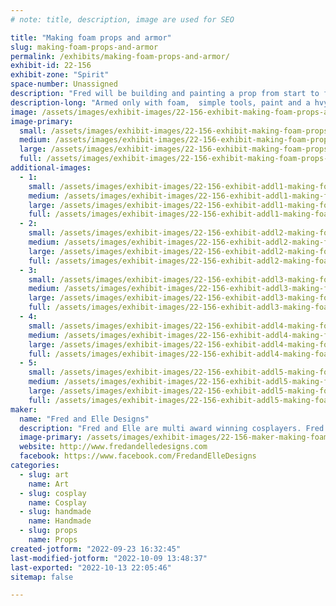 ```yaml
---
# note: title, description, image are used for SEO

title: "Making foam props and armor"
slug: making-foam-props-and-armor
permalink: /exhibits/making-foam-props-and-armor/
exhibit-id: 22-156
exhibit-zone: "Spirit"
space-number: Unassigned
description: "Fred will be building and painting a prop from start to finish"
description-long: "Armed only with foam,  simple tools, paint and a hvy dose of imagination watch Fred create a prop from start to finish. No idea what it&#039;ll be.... depends on his mood. "
image: /assets/images/exhibit-images/22-156-exhibit-making-foam-props-and-armor-fb-img-1659701086773-large.jpg
image-primary: 
  small: /assets/images/exhibit-images/22-156-exhibit-making-foam-props-and-armor-fb-img-1659701086773-small.jpg
  medium: /assets/images/exhibit-images/22-156-exhibit-making-foam-props-and-armor-fb-img-1659701086773-medium.jpg
  large: /assets/images/exhibit-images/22-156-exhibit-making-foam-props-and-armor-fb-img-1659701086773-large.jpg
  full: /assets/images/exhibit-images/22-156-exhibit-making-foam-props-and-armor-fb-img-1659701086773-full.jpg
additional-images: 
  - 1:
    small: /assets/images/exhibit-images/22-156-exhibit-addl1-making-foam-props-and-armor-fb-img-1659701075618-small.jpg
    medium: /assets/images/exhibit-images/22-156-exhibit-addl1-making-foam-props-and-armor-fb-img-1659701075618-medium.jpg
    large: /assets/images/exhibit-images/22-156-exhibit-addl1-making-foam-props-and-armor-fb-img-1659701075618-large.jpg
    full: /assets/images/exhibit-images/22-156-exhibit-addl1-making-foam-props-and-armor-fb-img-1659701075618-full.jpg
  - 2:
    small: /assets/images/exhibit-images/22-156-exhibit-addl2-making-foam-props-and-armor-fb-img-1661855123103-small.jpg
    medium: /assets/images/exhibit-images/22-156-exhibit-addl2-making-foam-props-and-armor-fb-img-1661855123103-medium.jpg
    large: /assets/images/exhibit-images/22-156-exhibit-addl2-making-foam-props-and-armor-fb-img-1661855123103-large.jpg
    full: /assets/images/exhibit-images/22-156-exhibit-addl2-making-foam-props-and-armor-fb-img-1661855123103-full.jpg
  - 3:
    small: /assets/images/exhibit-images/22-156-exhibit-addl3-making-foam-props-and-armor-fred-and-elle2-small.jpg
    medium: /assets/images/exhibit-images/22-156-exhibit-addl3-making-foam-props-and-armor-fred-and-elle2-medium.jpg
    large: /assets/images/exhibit-images/22-156-exhibit-addl3-making-foam-props-and-armor-fred-and-elle2-large.jpg
    full: /assets/images/exhibit-images/22-156-exhibit-addl3-making-foam-props-and-armor-fred-and-elle2-full.jpg
  - 4:
    small: /assets/images/exhibit-images/22-156-exhibit-addl4-making-foam-props-and-armor-fred-and-elle5-small.jpg
    medium: /assets/images/exhibit-images/22-156-exhibit-addl4-making-foam-props-and-armor-fred-and-elle5-medium.jpg
    large: /assets/images/exhibit-images/22-156-exhibit-addl4-making-foam-props-and-armor-fred-and-elle5-large.jpg
    full: /assets/images/exhibit-images/22-156-exhibit-addl4-making-foam-props-and-armor-fred-and-elle5-full.jpg
  - 5:
    small: /assets/images/exhibit-images/22-156-exhibit-addl5-making-foam-props-and-armor-fred-and-elle-small.jpg
    medium: /assets/images/exhibit-images/22-156-exhibit-addl5-making-foam-props-and-armor-fred-and-elle-medium.jpg
    large: /assets/images/exhibit-images/22-156-exhibit-addl5-making-foam-props-and-armor-fred-and-elle-large.jpg
    full: /assets/images/exhibit-images/22-156-exhibit-addl5-making-foam-props-and-armor-fred-and-elle-full.jpg
maker: 
  name: "Fred and Elle Designs"
  description: "Fred and Elle are multi award winning cosplayers. Fred makes props and paints stuff... Elle sews, directs and provides common sense. "
  image-primary: /assets/images/exhibit-images/22-156-maker-making-foam-props-and-armor-received-738038263208228-medium.jpeg
  website: http://www.fredandelledesigns.com
  facebook: https://www.facebook.com/FredandElleDesigns
categories: 
  - slug: art
    name: Art
  - slug: cosplay
    name: Cosplay
  - slug: handmade
    name: Handmade
  - slug: props
    name: Props
created-jotform: "2022-09-23 16:32:45"
last-modified-jotform: "2022-10-09 13:48:37"
last-exported: "2022-10-13 22:05:46"
sitemap: false

---
```

